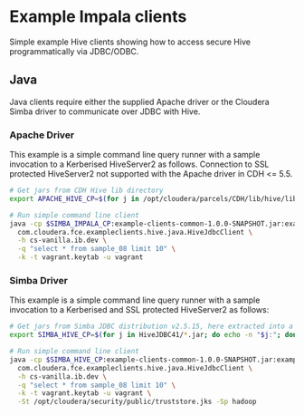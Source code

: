 # Example Impala clients

Simple example Hive clients showing how to access secure Hive programmatically via JDBC/ODBC.

## Java

Java clients require either the supplied Apache driver or the Cloudera Simba driver to communicate 
over JDBC with Hive.

### Apache Driver

This example is a simple command line query runner with a sample invocation to a Kerberised 
HiveServer2 as follows. Connection to SSL protected HiveServer2 not supported with the Apache driver
in CDH <= 5.5.

```bash
# Get jars from CDH Hive lib directory
export APACHE_HIVE_CP=$(for j in /opt/cloudera/parcels/CDH/lib/hive/lib/*.jar; do echo -n "$j:"; done | sed 's/:$//')

# Run simple command line client
java -cp $SIMBA_IMPALA_CP:example-clients-common-1.0.0-SNAPSHOT.jar:example-clients-hive-1.0.0-SNAPSHOT.jar \
  com.cloudera.fce.exampleclients.hive.java.HiveJdbcClient \
  -h cs-vanilla.ib.dev \
  -q "select * from sample_08 limit 10" \
  -k -t vagrant.keytab -u vagrant
```

### Simba Driver

This example is a simple command line query runner with a sample invocation to a Kerberised 
and SSL protected HiveServer2 as follows:

```bash
# Get jars from Simba JDBC distribution v2.5.15, here extracted into a HiveJDBC41 directory
export SIMBA_HIVE_CP=$(for j in HiveJDBC41/*.jar; do echo -n "$j:"; done | sed 's/:$//')

# Run simple command line client
java -cp $SIMBA_HIVE_CP:example-clients-common-1.0.0-SNAPSHOT.jar:example-clients-hive-1.0.0-SNAPSHOT.jar \
  com.cloudera.fce.exampleclients.hive.java.HiveJdbcClient \
  -h cs-vanilla.ib.dev \
  -q "select * from sample_08 limit 10" \
  -k -t vagrant.keytab -u vagrant \
  -St /opt/cloudera/security/public/truststore.jks -Sp hadoop
```

